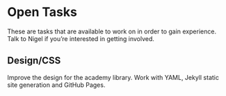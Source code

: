 
# Open Tasks

These are tasks that are available to work on in order to gain experience. Talk to Nigel if you’re interested in getting involved.

## Design/CSS

Improve the design for the academy library. Work with YAML, Jekyll static site generation and GitHub Pages.
